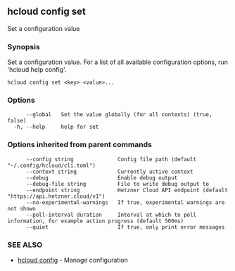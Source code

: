 ## hcloud config set

Set a configuration value

### Synopsis

Set a configuration value. For a list of all available configuration options, run 'hcloud help config'.

```
hcloud config set <key> <value>...
```

### Options

```
      --global   Set the value globally (for all contexts) (true, false)
  -h, --help     help for set
```

### Options inherited from parent commands

```
      --config string              Config file path (default "~/.config/hcloud/cli.toml")
      --context string             Currently active context
      --debug                      Enable debug output
      --debug-file string          File to write debug output to
      --endpoint string            Hetzner Cloud API endpoint (default "https://api.hetzner.cloud/v1")
      --no-experimental-warnings   If true, experimental warnings are not shown
      --poll-interval duration     Interval at which to poll information, for example action progress (default 500ms)
      --quiet                      If true, only print error messages
```

### SEE ALSO

* [hcloud config](hcloud_config.md)	 - Manage configuration
